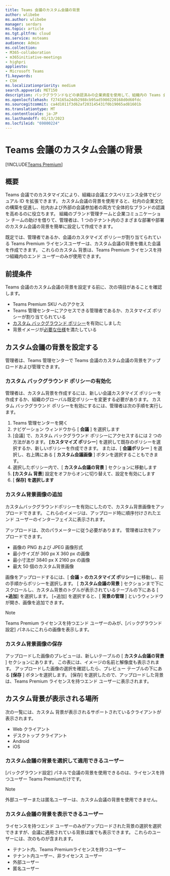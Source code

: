 ```yaml
---
title: Teams 会議のカスタム会議の背景
author: wlibebe
ms.author: wlibebe
manager: serdars
ms.topic: article
ms.tgt.pltfrm: cloud
ms.service: msteams
audience: Admin
ms.collection:
- M365-collaboration
- m365initiative-meetings
- highpri
appliesto:
- Microsoft Teams
f1.keywords:
- CSH
ms.localizationpriority: medium
search.appverid: MET150
description: バックグラウンドなどの承認済みの企業資産を使用して、組織内の Teams 会議のカスタム背景を作成します。
ms.openlocfilehash: f274165a24db2988cb95ad5900220168d0d60fdc
ms.sourcegitcommit: ca4d1011f3d62af203145431f0b19065ad81601b
ms.translationtype: MT
ms.contentlocale: ja-JP
ms.lasthandoff: 01/13/2023
ms.locfileid: "69800224"
---
```

# <a name="custom-meeting-backgrounds-for-teams-meetings"></a>Teams 会議のカスタム会議の背景

[!INCLUDE[Teams Premium](includes/teams-premium-ecm.md)]

## <a name="overview"></a>概要

Teams 会議でのカスタマイズにより、組織は会議エクスペリエンス全体でビジュアル ID を拡張できます。 カスタム会議の背景を使用すると、社内の企業文化の構築を促進し、社内および外部の会議参加者の両方で全体的なブランドの認識を高めるのに役立ちます。 組織のブランド管理チームと企業コミュニケーション チームの助けを借りて、管理者は、1 つのテナント内のさまざまな部署や部署のカスタム会議の背景を簡単に設定して作成できます。

既定では、管理者であるか、会議のカスタマイズ ポリシーが割り当てられている Teams Premium ライセンスユーザーは、カスタム会議の背景を備えた会議を作成できます。 これらのカスタム 背景は、Teams Premium ライセンスを持つ組織内のエンド ユーザーのみが使用できます。

## <a name="prerequisites"></a>前提条件

Teams 会議のカスタム会議の背景を設定する前に、次の項目があることを確認します。

- Teams Premium SKU へのアクセス
- Teams 管理センターにアクセスできる管理者であるか、カスタマイズ ポリシーが割り当てられている
- [カスタム バックグラウンド ポリシー](#enabling-the-custom-background-policy)を有効にしました
- 背景イメージが[必要な仕様](#adding-custom-background-images)を満たしている

## <a name="setting-up-custom-meeting-backgrounds"></a>カスタム会議の背景を設定する

管理者は、Teams 管理センターで Teams 会議のカスタム会議の背景をアップロードおよび管理できます。

### <a name="enabling-the-custom-background-policy"></a>カスタム バックグラウンド ポリシーの有効化

管理者は、カスタム背景を作成するには、新しい会議カスタマイズ ポリシーを作成するか、組織のグローバル既定ポリシーを変更する必要があります。
カスタム バックグラウンド ポリシーを有効にするには、管理者は次の手順を実行します。

1. Teams 管理センターを開く
2. ナビゲーション ウィンドウから [ **会議** ] を選択します
3. [会議] で、カスタム バックグラウンド ポリシーにアクセスするには 2 つの方法があります。 **[カスタマイズ ポリシー**] を選択して既存のポリシーを選択するか、新しいポリシーを作成できます。 または、[ **会議ポリシー** ] を選択し、右上隅にある [ **カスタム会議画像** ] ボタンを選択することもできます。
4. 選択したポリシー内で、[ **カスタム会議の背景** ] セクションに移動します
5. **[カスタム 背景**] 設定をオフからオンに切り替えて、設定を有効にします
6. [ **保存] を選択します**

### <a name="adding-custom-background-images"></a>カスタム背景画像の追加

カスタムバックグラウンドポリシーを有効にしたので、カスタム背景画像をアップロードできます。 これらのイメージは、アップロード時に順序付けされたエンド ユーザーのインターフェイスに表示されます。

アップロードは、次のパラメーターに従う必要があります。 管理者は次をアップロードできます。

- 画像の PNG および JPEG 画像形式
- 最小サイズが 360 px X 360 px の画像
- 最小寸法が 3840 px X 2160 px の画像
- 最大 50 個のカスタム背景画像

画像をアップロードするには、[ **会議** > **のカスタマイズ ポリシー]** に移動し、前の手順からポリシーを選択します。 [ **カスタム会議の背景** ] セクションまで下にスクロールし、カスタム背景のトグルが表示されているテーブルの下にある [ **+追加**] を選択します。 [+追加] を選択すると、[ **背景の管理** ] というウィンドウが開き、画像を追加できます。

> [!NOTE]
> Teams Premium ライセンスを持つエンド ユーザーのみが、[バックグラウンド設定] パネルにこれらの画像を表示します。

### <a name="saving-custom-background-images"></a>カスタム背景画像の保存

アップロードした画像のプレビューは、新しいテーブルの [ **カスタム会議の背景** ] セクションにあります。 この表には、イメージの名前と解像度も表示されます。 アップロードした画像の選択を確認したら、プレビュー テーブルの下にある **[保存** ] ボタンを選択します。 [保存] を選択したので、アップロードした背景は、Teams Premium ライセンスを持つエンド ユーザーに表示されます。

## <a name="where-are-custom-backgrounds-visible"></a>カスタム背景が表示される場所

次の一覧には、カスタム 背景が表示されるサポートされているクライアントが表示されます。

- Web クライアント
- デスクトップ クライアント
- Android
- iOS

### <a name="who-can-select-and-apply-custom-meeting-backgrounds"></a>カスタム会議の背景を選択して適用できるユーザー

[バックグラウンド設定] パネルで会議の背景を使用できるのは、ライセンスを持つユーザー Teams Premiumだけです。

> [!NOTE]
> 外部ユーザーまたは匿名ユーザーは、カスタム会議の背景を使用できません。

### <a name="who-can-view-custom-meeting-backgrounds"></a>カスタム会議の背景を表示できるユーザー

ライセンスを持つエンド ユーザーのみがアップロードされた背景の選択を選択できますが、会議に適用されている背景は誰でも表示できます。 これらのユーザーには、次のものが含まれます。

- テナント内、Teams Premiumライセンスを持つユーザー
- テナント内ユーザー、非ライセンス ユーザー
- 外部ユーザー
- 匿名ユーザー
